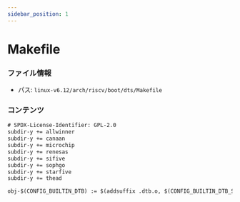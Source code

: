 ```yaml
---
sidebar_position: 1
---
```

# Makefile

### ファイル情報

- パス: `linux-v6.12/arch/riscv/boot/dts/Makefile`

### コンテンツ

```txt
# SPDX-License-Identifier: GPL-2.0
subdir-y += allwinner
subdir-y += canaan
subdir-y += microchip
subdir-y += renesas
subdir-y += sifive
subdir-y += sophgo
subdir-y += starfive
subdir-y += thead

obj-$(CONFIG_BUILTIN_DTB) := $(addsuffix .dtb.o, $(CONFIG_BUILTIN_DTB_SOURCE))

```
